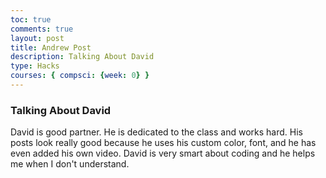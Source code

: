 ```yaml
---
toc: true
comments: true
layout: post
title: Andrew Post
description: Talking About David
type: Hacks
courses: { compsci: {week: 0} }
---
```


###    Talking About David
David is good partner. He is dedicated to the class and works hard. His posts look really good because he uses his custom color, font, and he has even added his own video.  David is very smart about  coding and he helps me when I don't understand.
